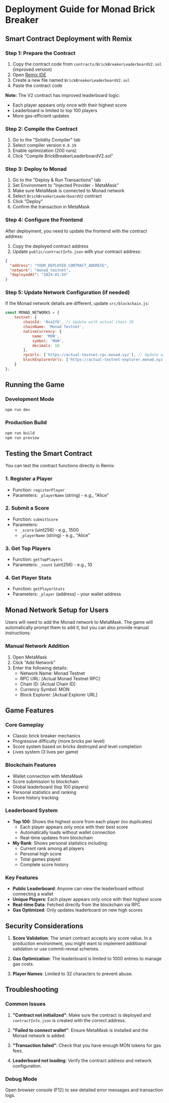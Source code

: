 # Deployment Guide for Monad Brick Breaker

## Smart Contract Deployment with Remix

### Step 1: Prepare the Contract
1. Copy the contract code from `contracts/BrickBreakerLeaderboardV2.sol` (improved version)
2. Open [Remix IDE](https://remix.ethereum.org/)
3. Create a new file named `BrickBreakerLeaderboardV2.sol`
4. Paste the contract code

**Note:** The V2 contract has improved leaderboard logic:
- Each player appears only once with their highest score
- Leaderboard is limited to top 100 players
- More gas-efficient updates

### Step 2: Compile the Contract
1. Go to the "Solidity Compiler" tab
2. Select compiler version `0.8.19`
3. Enable optimization (200 runs)
4. Click "Compile BrickBreakerLeaderboardV2.sol"

### Step 3: Deploy to Monad
1. Go to the "Deploy & Run Transactions" tab
2. Set Environment to "Injected Provider - MetaMask"
3. Make sure MetaMask is connected to Monad network
4. Select `BrickBreakerLeaderboardV2` contract
5. Click "Deploy"
6. Confirm the transaction in MetaMask

### Step 4: Configure the Frontend
After deployment, you need to update the frontend with the contract address:

1. Copy the deployed contract address
2. Update `public/contractInfo.json` with your contract address:

```json
{
  "address": "YOUR_DEPLOYED_CONTRACT_ADDRESS",
  "network": "monad_testnet",
  "deployedAt": "2024-01-XX"
}
```

### Step 5: Update Network Configuration (if needed)
If the Monad network details are different, update `src/blockchain.js`:

```javascript
const MONAD_NETWORKS = {
    testnet: {
        chainId: '0xa1f6', // Update with actual chain ID
        chainName: 'Monad Testnet',
        nativeCurrency: {
            name: 'MON',
            symbol: 'MON',
            decimals: 18
        },
        rpcUrls: ['https://actual-testnet-rpc.monad.xyz'], // Update with actual RPC
        blockExplorerUrls: ['https://actual-testnet-explorer.monad.xyz'] // Update with actual explorer
    }
};
```

## Running the Game

### Development Mode
```bash
npm run dev
```

### Production Build
```bash
npm run build
npm run preview
```

## Testing the Smart Contract

You can test the contract functions directly in Remix:

### 1. Register a Player
- Function: `registerPlayer`
- Parameters: `_playerName` (string) - e.g., "Alice"

### 2. Submit a Score
- Function: `submitScore`
- Parameters: 
  - `_score` (uint256) - e.g., 1500
  - `_playerName` (string) - e.g., "Alice"

### 3. Get Top Players
- Function: `getTopPlayers`
- Parameters: `_count` (uint256) - e.g., 10

### 4. Get Player Stats
- Function: `getPlayerStats`
- Parameters: `_player` (address) - your wallet address

## Monad Network Setup for Users

Users will need to add the Monad network to MetaMask. The game will automatically prompt them to add it, but you can also provide manual instructions:

### Manual Network Addition
1. Open MetaMask
2. Click "Add Network"
3. Enter the following details:
   - Network Name: Monad Testnet
   - RPC URL: [Actual Monad Testnet RPC]
   - Chain ID: [Actual Chain ID]
   - Currency Symbol: MON
   - Block Explorer: [Actual Explorer URL]

## Game Features

### Core Gameplay
- Classic brick breaker mechanics
- Progressive difficulty (more bricks per level)
- Score system based on bricks destroyed and level completion
- Lives system (3 lives per game)

### Blockchain Features
- Wallet connection with MetaMask
- Score submission to blockchain
- Global leaderboard (top 100 players)
- Personal statistics and ranking
- Score history tracking

### Leaderboard System
- **Top 100**: Shows the highest score from each player (no duplicates)
  - Each player appears only once with their best score
  - Automatically loads without wallet connection
  - Real-time updates from blockchain
- **My Rank**: Shows personal statistics including:
  - Current rank among all players
  - Personal high score
  - Total games played
  - Complete score history

### Key Features
- **Public Leaderboard**: Anyone can view the leaderboard without connecting a wallet
- **Unique Players**: Each player appears only once with their highest score
- **Real-time Data**: Fetched directly from the blockchain via RPC
- **Gas Optimized**: Only updates leaderboard on new high scores

## Security Considerations

1. **Score Validation**: The smart contract accepts any score value. In a production environment, you might want to implement additional validation or use commit-reveal schemes.

2. **Gas Optimization**: The leaderboard is limited to 1000 entries to manage gas costs.

3. **Player Names**: Limited to 32 characters to prevent abuse.

## Troubleshooting

### Common Issues

1. **"Contract not initialized"**: Make sure the contract is deployed and `contractInfo.json` is created with the correct address.

2. **"Failed to connect wallet"**: Ensure MetaMask is installed and the Monad network is added.

3. **"Transaction failed"**: Check that you have enough MON tokens for gas fees.

4. **Leaderboard not loading**: Verify the contract address and network configuration.

### Debug Mode
Open browser console (F12) to see detailed error messages and transaction logs.
